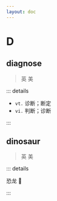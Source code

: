```yaml
---
layout: doc
---
```


# D


## diagnose
> 英 <Phonetic word="diagnose" lang="en-GB" phonetic="/ˈdaɪəɡnəʊz/"/>
> 美 <Phonetic word="diagnose" lang="en-US" phonetic="/ˌdaɪəɡˈnoʊs/"/>

::: details

- `vt.` 诊断；断定
- `vi.` 判断；诊断

:::

## dinosaur
> 英 <Phonetic word="dinosaur" lang="en-GB" phonetic="/'daɪnəsɔː(r)/"/>
> 美 <Phonetic word="dinosaur" lang="en-US" phonetic="/'daɪnəsɔːr/"/>

::: details

恐龙 🦖

:::

